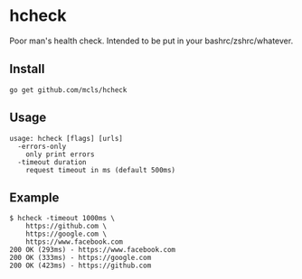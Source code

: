 # hcheck

Poor man's health check. Intended to be put in your bashrc/zshrc/whatever.

## Install

```
go get github.com/mcls/hcheck
```

## Usage

```
usage: hcheck [flags] [urls]
  -errors-only
    only print errors
  -timeout duration
    request timeout in ms (default 500ms)
```

## Example

```text
$ hcheck -timeout 1000ms \
    https://github.com \
    https://google.com \
    https://www.facebook.com
200 OK (293ms) - https://www.facebook.com
200 OK (333ms) - https://google.com
200 OK (423ms) - https://github.com
```
